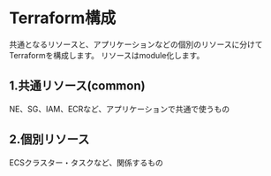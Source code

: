 # Terraform構成
共通となるリソースと、アプリケーションなどの個別のリソースに分けてTerraformを構成します。
リソースはmodule化します。

## 1.共通リソース(common)
NE、SG、IAM、ECRなど、アプリケーションで共通で使うもの

## 2.個別リソース
ECSクラスター・タスクなど、関係するもの